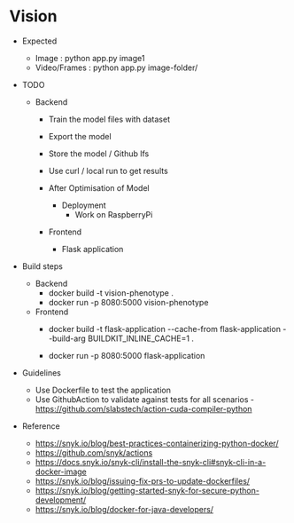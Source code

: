 # Vision


* Expected 
  * Image : python app.py image1
  * Video/Frames : python app.py image-folder/

* TODO
  * Backend
    * Train the model files with dataset
    * Export the model
    * Store the model / Github lfs
    * Use curl / local run to get results

    * After Optimisation of Model
      * Deployment
        * Work on RaspberryPi 
    * Frontend
      * Flask application


* Build steps
  * Backend
    * docker build -t vision-phenotype .
    * docker run -p 8080:5000 vision-phenotype
  * Frontend
    * docker build -t flask-application --cache-from flask-application --build-arg BUILDKIT_INLINE_CACHE=1 .

    * docker run -p 8080:5000 flask-application

* Guidelines
  - Use Dockerfile to test the application
  - Use GithubAction to validate against tests for all scenarios - https://github.com/slabstech/action-cuda-compiler-python

* Reference
  * https://snyk.io/blog/best-practices-containerizing-python-docker/
  * https://github.com/snyk/actions
  * https://docs.snyk.io/snyk-cli/install-the-snyk-cli#snyk-cli-in-a-docker-image
  * https://snyk.io/blog/issuing-fix-prs-to-update-dockerfiles/
  * https://snyk.io/blog/getting-started-snyk-for-secure-python-development/
  * https://snyk.io/blog/docker-for-java-developers/
  